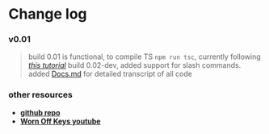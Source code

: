 # Change log 

### v0.01
> build 0.01 is functional, to compile TS `npm run tsc`, currently following *[this tutorial](https://www.youtube.com/watch?v=JMmUW4d3Noc&list=PLaxxQQak6D_f4Z5DtQo0b1McgjLVHmE8Q)*
> build 0.02-dev, added support for slash commands. added [Docs.md](https://github.com/phantom-json/v13/Docs.md) for detailed transcript of all code
### other resources
- **[github repo](https://github.com/phantom-json/v13)**
- **[Worn Off Keys youtube](https://www.youtube.com/channel/UChPrh75CmPP9Ig6jISPnfNA)**